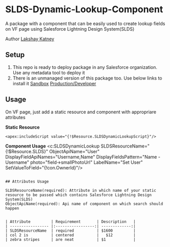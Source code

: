 # SLDS-Dynamic-Lookup-Component
A package with a component that can be easily used to create lookup fields on VF page using Salesforce Lightning Design System(SLDS)   

Author [Lakshay Katney](http://blog.lkatney.com/about/)
  
## Setup
1. This repo is ready to deploy package in any Salesforce organization. Use any metadata tool to deploy it
2. There is an unmanaged version of this package too. Use below links to install it
[Sandbox](https://test.salesforce.com/packaging/installPackage.apexp?p0=04t280000003L0R) [Production/Developer](https://login.salesforce.com/packaging/installPackage.apexp?p0=04t280000003L0R)

## Usage
On VF page, just add a static resource and component with appropriare attributes

**Static Resource**
```
<apex:includeScript value="{!$Resource.SLDSDynamicLookupScript}"/>
```

**Component Usage**
<c:SLDSDynamicLookup SLDSResourceName="{!$Resource.SLDS}" ObjectApiName="User" DisplayFieldApiNames="Username,Name" DisplayFieldsPattern="Name - Username"  photo="field->smallPhotoUrl" LabelName="Set User" SetValueToField="{!con.OwnerId}"/>
```

## Attributes Usage

SLDSResourceName(required): Attribute in which name of your static resource to be passed which contains Salesforce Lightning Design System(SLDS)  
ObjectApiName(required): Api name of component on which search should happen


| Attribute     	| Requirement   	| Description  	|
| ----------------- |:-----------------:| -------------:|
| SLDSResourceName  | required 			| $1600 		|
| col 2 is      	| centered      	|   $12 		|
| zebra stripes 	| are neat      	| $1    		|
